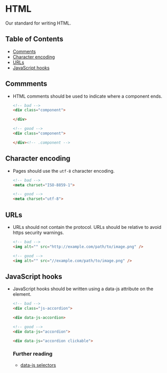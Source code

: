 # HTML

Our standard for writing HTML.


## Table of Contents

- [Comments](#comments)
- [Character encoding](#character-encoding)
- [URLs](#urls)
- [JavaScript hooks](#javascript-hooks)


## Commments

- HTML comments should be used to indicate where a component ends.

    ```html
    <!-- bad -->
    <div class="component">

    </div>

    <!-- good -->
    <div class="component">

    </div><!-- .component -->
    ```

## Character encoding

- Pages should use the `utf-8` character encoding.

    ```html
    <!-- bad -->
    <meta charset="ISO-8859-1">

    <!-- good -->
    <meta charset="utf-8">
    ```


## URLs

- URLs should not contain the protocol. URLs should be relative to avoid https security warnings.

    ```html
    <!-- bad -->
    <img alt="" src="http://example.com/path/to/image.png" />

    <!-- good -->
    <img alt="" src="//example.com/path/to/image.png" />
    ```


## JavaScript hooks

- JavaScript hooks should be written using a data-js attribute on the element.

    ```html
    <!-- bad -->
    <div class="js-accordion">

    <div data-js-accordion>

    <!-- good -->
    <div data-js="accordion">

    <div data-js="accordion clickable">
    ```

    ### Further reading

    - [data-js selectors](https://toddmotto.com/data-js-selectors-enhancing-html5-development-by-separating-css-from-javascript/)
